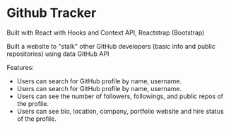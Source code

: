 # Github Tracker

Built with React with Hooks and Context API, Reactstrap (Bootstrap)

Built a website to "stalk" other GitHub developers (basic info and public repositories) using data GitHub API

Features:
- Users can search for GitHub profile by name, username.
- Users can search for GitHub profile by name, username.
- Users can see the number of followers, followings, and public repos of the profile.
- Users can see bio, location, company, portfolio website and hire status of the profile.
